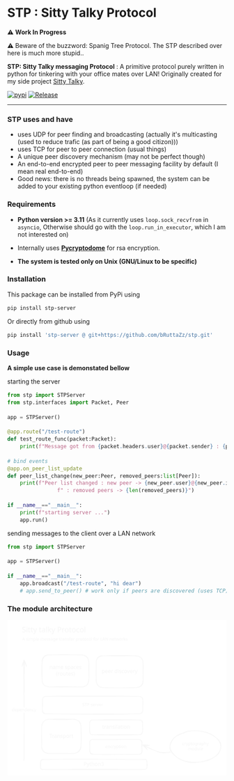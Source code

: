 # STP : Sitty Talky Protocol
⚠️ **Work In Progress**

⚠️ Beware of the buzzword: Spanig Tree Protocol. The STP described over here is much more stupid..

**STP: Sitty Talky messaging Protocol** : A primitive protocol purely written in python for tinkering with your office mates over LAN! Originally created for my side project [Sitty Talky](https://github.com/bruttaZz/sittytalky).

[![pypi](https://img.shields.io/pypi/v/stp-server.svg)](https://pypi.org/project/stp-server/)
[![Release](https://img.shields.io/github/release/bruttazz/stp.svg)](https://github.com/bruttazz/stp/releases/latest)


---

### STP uses and have

- uses UDP for peer finding and broadcasting (actually it's multicasting (used to reduce trafic (as part of being a good citizon)))
- uses TCP for peer to peer connection (usual things)
- A unique peer discovery mechanism (may not be perfect though)
- An end-to-end encrypted peer to peer messaging facility by default (I mean real end-to-end)
- Good news: there is no threads being spawned, the system can be added to your existing python eventloop (if needed)


### Requirements
- **Python version >= 3.11** (As it currently uses `loop.sock_recvfrom` in `asyncio`, Otherwise should go with the `loop.run_in_executor`, which I am not interested on)

- Internally uses **[Pycryptodome](https://pypi.org/project/pycryptodome/)** for rsa encryption.
- **The system is tested only on Unix (GNU/Linux to be specific)**

### Installation
This package can be installed from PyPi using
```sh
pip install stp-server
```

Or directly from github using 
```sh
pip install 'stp-server @ git+https://github.com/bRuttaZz/stp.git'
```


### Usage
**A simple use case is demonstated bellow**

starting the server
```py
from stp import STPServer
from stp.interfaces import Packet, Peer

app = STPServer()

@app.route("/test-route")
def test_route_func(packet:Packet):
    print(f"Message got from {packet.headers.user}@{packet.sender} : {packet.data}")

# bind events
@app.on_peer_list_update
def peer_list_change(new_peer:Peer, removed_peers:list[Peer]):
    print(f"Peer list changed : new peer -> {new_peer.user}@{new_peer.ip}" +
                f" : removed peers -> {len(removed_peers)}")
    
if __name__=="__main__":
    print(f"starting server ...")
    app.run()
```

sending messages to the client over a LAN network
```py
from stp import STPServer

app = STPServer()
    
if __name__=="__main__":
    app.broadcast("/test-route", "hi dear")
    # app.send_to_peer() # work only if peers are discovered (uses TCP)
```

### The module architecture

<img src="./.assets/stp.excalidraw.svg">



